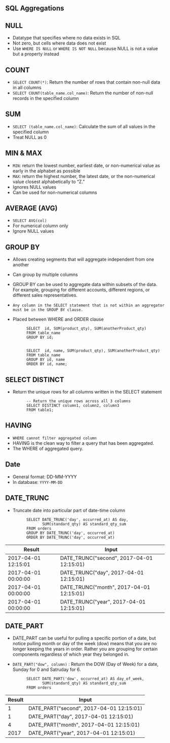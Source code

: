 ## SQL Aggregations

## NULL
- Datatype that specifies where no data exists in SQL
- Not zero, but cells where data does not exist
- Use `WHERE IS NULL` or `WHERE IS NOT NULL` because NULL is not a value but a property instead

## COUNT
- `SELECT COUNT(*)`: Return the number of rows that contain non-null data in all columns
- `SELECT COUNT(table_name.col_name)`: Return the number of non-null records in the specified column

## SUM
- `SELECT (table_name.col_name)`: Calculate the sum of all values in the specified column
- Treat NULL as 0

## MIN & MAX
- `MIN`: return the lowest number, earliest date, or non-numerical value as early in the alphabet as possible
- `MAX`: return the highest number, the latest date, or the non-numerical value closest alphabetically to “Z.”
- Ignores NULL values
- Can be used for non-numerical columns

## AVERAGE (AVG)
- `SELECT AVG(col)` 
- For numerical column only
- Ignore NULL values


## GROUP BY
- Allows creating segments that will aggregate independent from one another
- Can group by multiple columns
- GROUP BY can be used to aggregate data within subsets of the data. For example, grouping for different accounts, different regions, or different sales representatives.
- `Any column in the SELECT statement that is not within an aggregator must be in the GROUP BY clause.`
- Placed between WHERE and ORDER clause


            SELECT  id, SUM(product_qty), SUM(anotherProduct_qty)
            FROM table_name
            GROUP BY id;
            
            
            SELECT  id, name, SUM(product_qty), SUM(anotherProduct_qty)
            FROM table_name
            GROUP BY id, name
            ORDER BY id, name;

## SELECT DISTINCT
- Return the unique rows for all columns written in the SELECT statement

            -- Return the unique rows across all 3 columns
            SELECT DISTINCT column1, column2, column3
            FROM table1;

## HAVING
- `WHERE cannot filter aggregated column`
- HAVING is the clean way to filter a query that has been aggregated.
- The WHERE of aggregated query.

## Date
- General format: DD-MM-YYYY
- In database: `YYYY-MM-DD`           

## DATE_TRUNC
- Truncate date into particular part of date-time column
            
            SELECT DATE_TRUNC('day', occurred_at) AS day,
                   SUM(standard_qty) AS standard_qty_sum
            FROM orders
            GROUP BY DATE_TRUNC('day', occurred_at)
            ORDER BY DATE_TRUNC('day', occurred_at)
            
            
            
 |Result|Input|
 |------|-----|
 |2017-04-01 12:15:01|DATE_TRUNC("second", 2017-04-01 12:15:01)|
 |2017-04-01 00:00:00|DATE_TRUNC("day", 2017-04-01 12:15:01)|
 |2017-04-01 00:00:00|DATE_TRUNC("month", 2017-04-01 12:15:01)|
 |2017-04-01 00:00:00|DATE_TRUNC("year", 2017-04-01 12:15:01)|


## DATE_PART
- DATE_PART can be useful for pulling a specific portion of a date, but notice pulling month or day of the week (dow) means that you are no longer keeping the years in order. Rather you are grouping for certain components regardless of which year they belonged in.
- `DATE_PART("dow", column)` : Return the DOW (Day of Week) for a date, Sunday for 0 and Satruday for 6.

            SELECT DATE_PART('dow', occurred_at) AS day_of_week,
                   SUM(standard_qty) AS standard_qty_sum
            FROM orders
  

 |Result|Input|
 |------|-----|
 |1|DATE_PART("second", 2017-04-01 12:15:01)|
 |1|DATE_PART("day", 2017-04-01 12:15:01)|
 |4|DATE_PART("month", 2017-04-01 12:15:01)|
 |2017|DATE_PART("year", 2017-04-01 12:15:01)|
